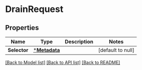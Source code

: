 # DrainRequest

## Properties
Name | Type | Description | Notes
------------ | ------------- | ------------- | -------------
**Selector** | [***Metadata**](Metadata.md) |  | [default to null]

[[Back to Model list]](../README.md#documentation-for-models) [[Back to API list]](../README.md#documentation-for-api-endpoints) [[Back to README]](../README.md)


